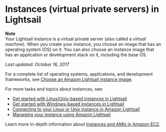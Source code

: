 # Instances \(virtual private servers\) in Lightsail<a name="understanding-instances-virtual-private-servers-in-amazon-lightsail"></a>

**Note**  
Your Lightsail instance is a virtual private server \(also called a *virtual machine*\)\. When you create your instance, you choose an image that has an operating system \(OS\) on it\. You can also choose an instance image that has an application or development stack on it, including the base OS\.

 *Last updated: October 16, 2017* 

For a complete list of operating systems, applications, and development frameworks, see [Choose an Amazon Lightsail instance image](compare-options-choose-lightsail-instance-image.md)\.

For more tasks and topics about instances, see:
+  [Get started with Linux/Unix\-based instances in Lightsail](getting-started-with-amazon-lightsail.md) 
+  [Get started with Windows\-based instances in Lightsail](get-started-with-windows-based-instances-in-lightsail.md) 
+  [Connecting to your Linux or Unix instance in Amazon Lightsail](lightsail-how-to-connect-to-your-instance-virtual-private-server.md) 
+  [Managing your instance using Amazon Lightsail](managing-your-instance-using-lightsail.md) 

Learn more in\-depth information about [Instances and AMIs in Amazon EC2](http://docs.aws.amazon.com/AWSEC2/latest/UserGuide/ec2-instances-and-amis.html)\.